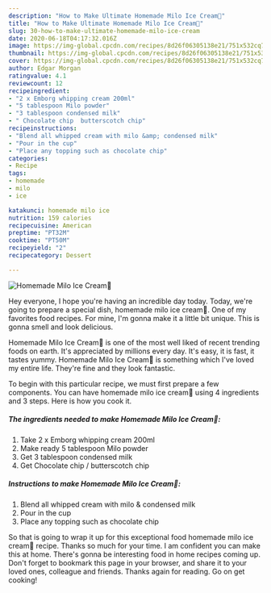 ```yaml
---
description: "How to Make Ultimate Homemade Milo Ice Cream💞"
title: "How to Make Ultimate Homemade Milo Ice Cream💞"
slug: 30-how-to-make-ultimate-homemade-milo-ice-cream
date: 2020-06-18T04:17:32.016Z
image: https://img-global.cpcdn.com/recipes/8d26f06305138e21/751x532cq70/homemade-milo-ice-cream💞-recipe-main-photo.jpg
thumbnail: https://img-global.cpcdn.com/recipes/8d26f06305138e21/751x532cq70/homemade-milo-ice-cream💞-recipe-main-photo.jpg
cover: https://img-global.cpcdn.com/recipes/8d26f06305138e21/751x532cq70/homemade-milo-ice-cream💞-recipe-main-photo.jpg
author: Edgar Morgan
ratingvalue: 4.1
reviewcount: 12
recipeingredient:
- "2 x Emborg whipping cream 200ml"
- "5 tablespoon Milo powder"
- "3 tablespoon condensed milk"
- " Chocolate chip  butterscotch chip"
recipeinstructions:
- "Blend all whipped cream with milo &amp; condensed milk"
- "Pour in the cup"
- "Place any topping such as chocolate chip"
categories:
- Recipe
tags:
- homemade
- milo
- ice

katakunci: homemade milo ice 
nutrition: 159 calories
recipecuisine: American
preptime: "PT32M"
cooktime: "PT50M"
recipeyield: "2"
recipecategory: Dessert

---
```



![Homemade Milo Ice Cream💞](https://img-global.cpcdn.com/recipes/8d26f06305138e21/751x532cq70/homemade-milo-ice-cream💞-recipe-main-photo.jpg)

Hey everyone, I hope you're having an incredible day today. Today, we're going to prepare a special dish, homemade milo ice cream💞. One of my favorites food recipes. For mine, I'm gonna make it a little bit unique. This is gonna smell and look delicious.



Homemade Milo Ice Cream💞 is one of the most well liked of recent trending foods on earth. It's appreciated by millions every day. It's easy, it is fast, it tastes yummy. Homemade Milo Ice Cream💞 is something which I've loved my entire life. They're fine and they look fantastic.


To begin with this particular recipe, we must first prepare a few components. You can have homemade milo ice cream💞 using 4 ingredients and 3 steps. Here is how you cook it.

##### The ingredients needed to make Homemade Milo Ice Cream💞:

1. Take 2 x Emborg whipping cream 200ml
1. Make ready 5 tablespoon Milo powder
1. Get 3 tablespoon condensed milk
1. Get  Chocolate chip / butterscotch chip




##### Instructions to make Homemade Milo Ice Cream💞:

1. Blend all whipped cream with milo &amp; condensed milk
1. Pour in the cup
1. Place any topping such as chocolate chip




So that is going to wrap it up for this exceptional food homemade milo ice cream💞 recipe. Thanks so much for your time. I am confident you can make this at home. There's gonna be interesting food in home recipes coming up. Don't forget to bookmark this page in your browser, and share it to your loved ones, colleague and friends. Thanks again for reading. Go on get cooking!
